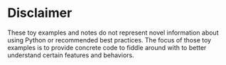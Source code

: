 # Disclaimer

These toy examples and notes do not represent novel information about using Python or recommended best practices.
The focus of those toy examples is to provide concrete code to fiddle around with to better understand certain features
and behaviors.
